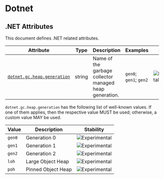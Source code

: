 <!--- Hugo front matter used to generate the website version of this page:
--->

<!-- NOTE: THIS FILE IS AUTOGENERATED. DO NOT EDIT BY HAND. -->
<!-- see templates/registry/markdown/attribute_namespace.md.j2 -->

# Dotnet

## .NET Attributes

This document defines .NET related attributes.

| Attribute                                         | Type   | Description                                            | Examples               | Stability                                                        |
| ------------------------------------------------- | ------ | ------------------------------------------------------ | ---------------------- | ---------------------------------------------------------------- |
| <a id="" href="#">`dotnet.gc.heap.generation`</a> | string | Name of the garbage collector managed heap generation. | `gen0`; `gen1`; `gen2` | ![Experimental](https://img.shields.io/badge/-experimental-blue) |

`dotnet.gc.heap.generation` has the following list of well-known values. If one of them applies, then the respective value MUST be used; otherwise, a custom value MAY be used.

| Value  | Description        | Stability                                                        |
| ------ | ------------------ | ---------------------------------------------------------------- |
| `gen0` | Generation 0       | ![Experimental](https://img.shields.io/badge/-experimental-blue) |
| `gen1` | Generation 1       | ![Experimental](https://img.shields.io/badge/-experimental-blue) |
| `gen2` | Generation 2       | ![Experimental](https://img.shields.io/badge/-experimental-blue) |
| `loh`  | Large Object Heap  | ![Experimental](https://img.shields.io/badge/-experimental-blue) |
| `poh`  | Pinned Object Heap | ![Experimental](https://img.shields.io/badge/-experimental-blue) |
